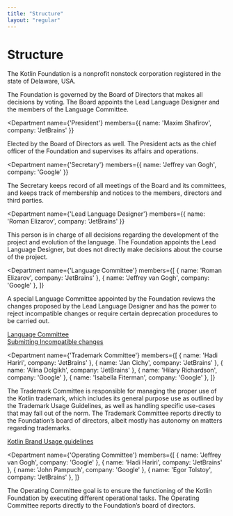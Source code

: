 ```yaml
---
title: "Structure"
layout: "regular"
---
```


# Structure

The Kotlin Foundation is a nonprofit nonstock corporation registered in the state of Delaware, USA.

<Structure>
<Department
    hero
    name="Board of Directors"
    members={[
        { name: 'Maxim Shafirov', company: 'JetBrains' },
        { name: 'Roman Elizarov', company: 'JetBrains' },
        { name: 'Grace Kloba', company: 'Google' },
        { name: 'Jeffrey van Gogh', company: 'Google' },
    ]}
>

The Foundation is governed by the Board of Directors that makes all decisions by voting.
The Board appoints the Lead Language Designer and the members of the Language Committee.

</Department>

<Department
    name={'President'}
    members={{ name: 'Maxim Shafirov', company: 'JetBrains' }}
>

Elected by the Board of Directors as well. The President acts as the chief officer of the Foundation
and supervises its affairs and operations.

</Department>

<Department
    name={'Secretary'}
    members={{ name: 'Jeffrey van Gogh', company: 'Google' }}
>

The Secretary keeps record of all meetings of the Board and its committees, and keeps track of membership
and notices to the members, directors and third parties.

</Department>

<Department
    name={'Lead Language Designer'}
    members={{ name: 'Roman Elizarov', company: 'JetBrains' }}
>

This person is in charge of all decisions regarding the development of the project and evolution of the language.
The Foundation appoints the Lead Language Designer, but does not directly make decisions about the course of the project.

</Department>

<Department
    name={'Language Committee'}
    members={[
        { name: 'Roman Elizarov', company: 'JetBrains' },
        { name: 'Jeffrey van Gogh', company: 'Google' },
    ]}
>

A special Language Committee appointed by the Foundation reviews the changes proposed by the Lead Language Designer
and has the power to reject incompatible changes or require certain deprecation procedures to be carried out.

[Language Committee](/language-committee-guidelines/)<br/>
[Submitting Incompatible changes](/submitting-incompatible-changes/)

</Department>

<Department
    name={'Trademark Committee'}
    members={[
        { name: 'Hadi Hariri', company: 'JetBrains' },
        { name: 'Jan Cichy', company: 'JetBrains' },
        { name: 'Alina Dolgikh', company: 'JetBrains' },
        { name: 'Hilary Richardson', company: 'Google' },
        { name: 'Isabella Fiterman', company: 'Google' },
    ]}
>

The Trademark Committee is responsible for managing the proper use of the Kotlin trademark,
which includes its general purpose use as outlined by the Trademark Usage Guidelines,
as well as handling specific use-cases that may fall out of the norm.
The Trademark Committee reports directly to the Foundation’s board of directors, albeit mostly has autonomy on matters regarding trademarks.

[Kotlin Brand Usage guidelines](/guidelines/)

</Department>

<Department
    name={'Operating Committee'}
    members={[
        { name: 'Jeffrey van Gogh', company: 'Google' },
        { name: 'Hadi Hariri', company: 'JetBrains' },
        { name: 'John Pampuch', company: 'Google' },
        { name: 'Egor Tolstoy', company: 'JetBrains' },
    ]}
>

The Operating Committee goal is to ensure the functioning of the Kotlin Foundation by executing different operational tasks.
The Operating Committee reports directly to the Foundation’s board of directors.

</Department>
</Structure>
